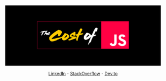 ![logo](https://raw.githubusercontent.com/ognanshissi/images/master/second_bg.png)

<p align="center">
  <a href="https://www.linkedin.com/in/ambroise-bazie-899a41ab/">LinkedIn</a> -
  <a href="https://stackoverflow.com/users/10874360/ambroise-bazie">StackOverflow</a> -
  <a href="https://dev.to/ognanshissi">Dev.to</a>
</p>

<!--
**ognanshissi/ognanshissi** is a ✨ _special_ ✨ repository because its `README.md` (this file) appears on your GitHub profile.

Here are some ideas to get you started:

- 🔭 I’m currently working on ...
- 🌱 I’m currently learning ...
- 👯 I’m looking to collaborate on ...
- 🤔 I’m looking for help with ...
- 💬 Ask me about ...
- 📫 How to reach me: ...
- 😄 Pronouns: ...
- ⚡ Fun fact: ...
-->
